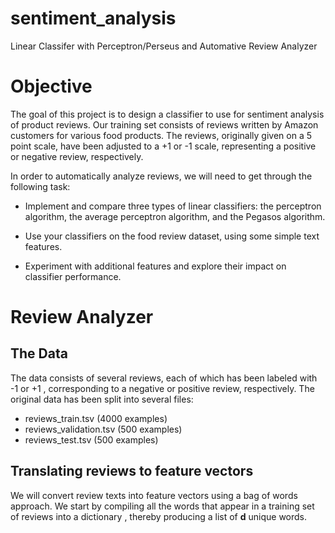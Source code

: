 # sentiment_analysis
 Linear Classifer with Perceptron/Perseus and Automative Review Analyzer 

 # Objective
 The goal of this project is to design a classifier to use for sentiment analysis of product reviews. Our training set consists of reviews written by Amazon customers for various food products. The reviews, originally given on a 5 point scale, have been adjusted to a +1 or -1 scale, representing a positive or negative review, respectively.

 In order to automatically analyze reviews, we will need to get through the following task:

 - Implement and compare three types of linear classifiers: the perceptron algorithm, the average perceptron algorithm, and the Pegasos algorithm.

 - Use your classifiers on the food review dataset, using some simple text features.

 - Experiment with additional features and explore their impact on classifier performance.


# Review Analyzer
## The Data

The data consists of several reviews, each of which has been labeled with -1 or +1 , corresponding to a negative or positive review, respectively. The original data has been split into several files:

- reviews_train.tsv (4000 examples)
- reviews_validation.tsv (500 examples)
- reviews_test.tsv (500 examples)

## Translating reviews to feature vectors

We will convert review texts into feature vectors using a bag of words approach. We start by compiling all the words that appear in a training set of reviews into a dictionary , thereby producing a list of <b>d</b> unique words.